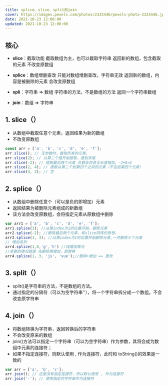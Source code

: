 ```yaml
---
title: splice、slice、split和join
cover: https://images.pexels.com/photos/2325446/pexels-photo-2325446.jpeg
date: 2021-10-23 12:00:00
updated: 2021-10-23 12:00:00
---
```

## 核心

 - **slice**：截取功能
	截取数组为主，也可以截取字符串
	返回新的数组，包含截取的元素
	不改变原数组

 - **splice**：数组增删查改
	只能对数组增删查改，字符串无效
	返回新的数组，内容是被删除的元素
	会改变原数组


 - **spli**：字符串 => 数组
	字符串的方法，不是数组的方法
	返回一个字符串数组

 - **join**：数组 => 字符串

## 1. slice（）
 -  从数组中截取任意个元素，返回结果为新的数组
 -  不改变原数组

```javascript
const arr = ['a', 'b', 'c', 'd', 'e', 'f'];
arr.slice(); // 无参数时，截取所有的元素。
arr.slice(2); // 从第二个值开始提取，直到末尾
arr.slice(-2); // 提取最后两个元素 负数会将其与长度相加，-2+6=4
arr.slice(2, 4); // 提取从第二个到第四个之间的元素（不包括第四个元素）
arr.slice(4, 2); // 空
```

## 2. splice（）
 - 从数组中删除任意个（可以是负的即增加）元素
 - 返回结果为被删除元素组成的新数组
 - 该方法会改变原数组，会将指定元素从原数组中删除

```javascript
var arr1 = ['a', 'b', 'c', 'd', 'e', 'f'];
arr1.splice(1); //从第index为1的位置开始，删除元素
arr2.splice(-2); //删除最后两个元素，和slice同样的思想。
arr3.splice(1, 3); //从第index为1的位置开始删除元素,一共删除三个元素
// 增加系列
arr4.splice(1,0,'g','h') //纯增加情况
//变更的情况就是 先删除再增加，即替换
arr4.splice(1, 3, 'js', 'vue');//删除+增加 == 更改
```

## 3. split（）
 - split()是字符串的方法，不是数组的方法。
 - 通过指定的分隔符（可以为空字符串''），将一个字符串拆分成一个数组。不会改变原字符串

## 4. join（）
 - 将数组转换为字符串，返回转换后的字符串
 - 不会改变原来的数组
 - join()方法可以指定一个字符串（可以为空字符串）作为参数，其将会成为数组中元素的连接符；
 - 如果不指定连接符，则默认使用 , 作为连接符，此时和 toString()的效果是一致的

```javascript
var arr = ['a', 'b', 'c'];
arr.join(); // 这里没有指定连接符，所以默认使用 , 作为连接符
arr.join('-'); // 使用指定的字符串作为连接符
```

